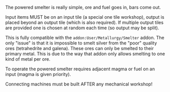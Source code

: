 
The powered smelter is really simple, ore and fuel goes in, bars come out.

Input items MUST be on an input tile (a special one tile workshop), output is placed
beyond an output tile (which is also required). If multiple output tiles are provided
one is chosen at random each time (so output may be split).

This is fully compatible with the `addon:User/Metallurgy/Smelter` addon. The only "issue" is
that it is impossible to smelt silver from the "poor" quality ores (tetrahedrite and galena).
These ores can only be smelted to their primary metal. This is due to the way that addon only
allows smelting to one kind of metal per ore.

To operate the powered smelter requires adjacent magma or fuel on an input (magma is given priority).

Connecting machines must be built AFTER any mechanical workshop!
